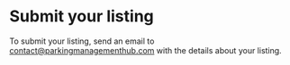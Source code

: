 # Submit your listing
To submit your listing, send an email to [contact@parkingmanagementhub.com](mailto:contact@monitoringdirectory.com) with the details about your listing.